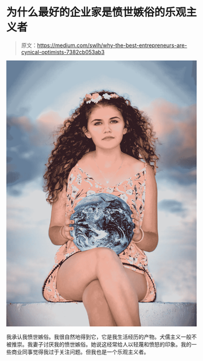 # 为什么最好的企业家是愤世嫉俗的乐观主义者

> 原文：<https://medium.com/swlh/why-the-best-entrepreneurs-are-cynical-optimists-7382cb053ab3>

![](img/fbdb03dc453e6d75ebef899194e8f9c2.png)

我承认我愤世嫉俗。我很自然地得到它，它是我生活经历的产物。犬儒主义一般不被推崇。我妻子讨厌我的愤世嫉俗。她说这经常给人以轻蔑和愤怒的印象。我的一些商业同事觉得我过于关注问题。但我也是一个乐观主义者。